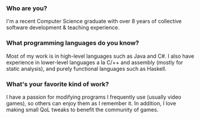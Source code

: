 ### Who are you?
I'm a recent Computer Science graduate with over 8 years of collective software development & teaching experience.

### What programming languages do you know?
Most of my work is in high-level languages such as Java and C#. I also have experience in lower-level languages a la C/++ and assembly (mostly for static analysis), and purely functional languages such as Haskell.

### What's your favorite kind of work?
I have a passion for modifying programs I frequently use (usually video games), so others can enjoy them as I remember it. In addition, I love making small QoL tweaks to benefit the community of games.
